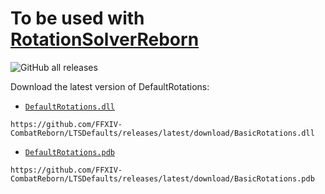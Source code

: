 # To be used with [RotationSolverReborn](https://github.com/FFXIV-CombatReborn/RotationSolverReborn)
![GitHub all releases](https://img.shields.io/github/downloads/LTS-FFXIV/LTSDefaults/total)

Download the latest version of DefaultRotations:

- [`DefaultRotations.dll`](https://github.com/FFXIV-CombatReborn/LTSDefaults/releases/latest/download/BasicRotations.dll)

```
https://github.com/FFXIV-CombatReborn/LTSDefaults/releases/latest/download/BasicRotations.dll
```
- [`DefaultRotations.pdb`](https://github.com/FFXIV-CombatReborn/LTSDefaults/releases/latest/download/BasicRotations.pdb)

```
https://github.com/FFXIV-CombatReborn/LTSDefaults/releases/latest/download/BasicRotations.pdb
```
